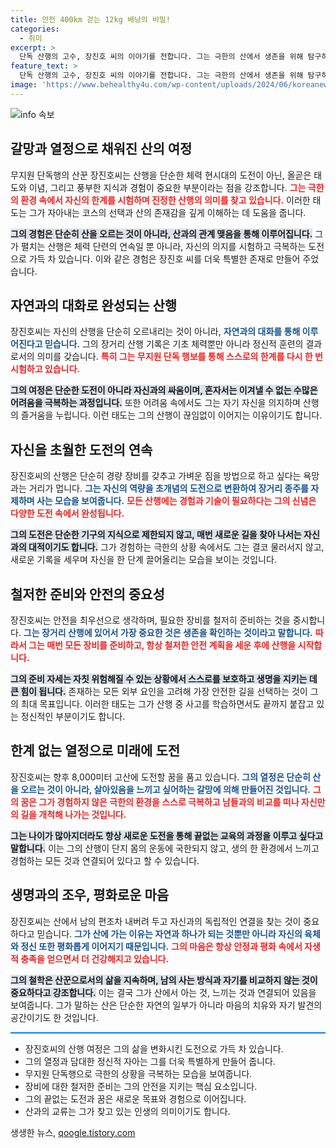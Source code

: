 ```yaml
---
title: 안전 400km 걷는 12kg 배낭의 비밀!
categories:
  - 취미
excerpt: >
  단독 산행의 고수, 장진호 씨의 이야기를 전합니다. 그는 극한의 산에서 생존을 위해 탐구하며, 무지원과 개인적 도전을 즐기는 독특한 산행 철학을 갖고 있습니다. 그의 여정을 통해 산의 참된 의미를 탐색해 보세요!
feature_text: >
  단독 산행의 고수, 장진호 씨의 이야기를 전합니다. 그는 극한의 산에서 생존을 위해 탐구하며, 무지원과 개인적 도전을 즐기는 독특한 산행 철학을 갖고 있습니다. 그의 여정을 통해 산의 참된 의미를 탐색해 보세요!
image: 'https://www.behealthy4u.com/wp-content/uploads/2024/06/koreanews.jpg'
---
```


<p><img src="https://www.behealthy4u.com/wp-content/uploads/2024/06/koreanews.jpg" alt="info 속보" /></p>

<h2 data-ke-size="size26">갈망과 열정으로 채워진 산의 여정</h2>

<p data-ke-size="size16">무지원 단독행의 산꾼 장진호씨는 산행을 단순한 체력 현시대의 도전이 아닌, 올곧은 태도와 이념, 그리고 풍부한 지식과 경험이 중요한 부분이라는 점을 강조합니다. <b><span style="color: #ee2323;">그는 극한의 환경 속에서 자신의 한계를 시험하며 진정한 산행의 의미를 찾고 있습니다.</span></b> 이러한 태도는 그가 자아내는 코스의 선택과 산의 존재감을 깊게 이해하는 데 도움을 줍니다.</p>

<p data-ke-size="size16"><b><span style="background-color: #21538527;">그의 경험은 단순히 산을 오르는 것이 아니라, 산과의 관계 맺음을 통해 이루어집니다.</span></b> 그가 펼치는 산행은 체력 단련의 연속일 뿐 아니라, 자신의 의지를 시험하고 극복하는 도전으로 가득 차 있습니다. 이와 같은 경험은 장진호 씨를 더욱 특별한 존재로 만들어 주었습니다.</p>

<h2 data-ke-size="size26">자연과의 대화로 완성되는 산행</h2>

<p data-ke-size="size16">장진호씨는 자신의 산행을 단순히 오르내리는 것이 아니라, <b><span style="color: #1a5490;">자연과의 대화를 통해 이루어진다고 믿습니다.</span></b> 그의 장거리 산행 기록은 기초 체력뿐만 아니라 정신적 훈련의 결과로서의 의미를 갖습니다. <b><span style="color: #ee2323;">특히 그는 무지원 단독 행보를 통해 스스로의 한계를 다시 한 번 시험하고 있습니다.</span></b></p>

<p data-ke-size="size16"><b><span style="background-color: #21538527;">그의 여정은 단순한 도전이 아니라 자신과의 싸움이며, 혼자서는 이겨낼 수 없는 수많은 어려움을 극복하는 과정입니다.</span></b> 또한 어려움 속에서도 그는 자기 자신을 의지하며 산행의 즐거움을 누립니다. 이런 태도는 그의 산행이 끊임없이 이어지는 이유이기도 합니다.</p>

<h2 data-ke-size="size26">자신을 초월한 도전의 연속</h2>

<p data-ke-size="size16">장진호씨의 산행은 단순히 경량 장비를 갖추고 가벼운 짐을 방법으로 하고 싶다는 욕망과는 거리가 멉니다. <b><span style="color: #1a5490;">그는 자신의 역량을 초개념의 도전으로 변환하여 장거리 종주를 자제하며 사는 모습을 보여줍니다.</span></b> <b><span style="color: #ee2323;">모든 산행에는 경험과 기술이 필요하다는 그의 신념은 다양한 도전 속에서 완성됩니다.</span></b></p>

<p data-ke-size="size16"><b><span style="background-color: #21538527;">그의 도전은 단순한 기구의 지식으로 제한되지 않고, 매번 새로운 길을 찾아 나서는 자신과의 대적이기도 합니다.</span></b> 그가 경험하는 극한의 상황 속에서도 그는 결코 물러서지 않고, 새로운 기록을 세우며 자신을 한 단계 끌어올리는 모습을 보이는 것입니다.</p>

<h2 data-ke-size="size26">철저한 준비와 안전의 중요성</h2>

<p data-ke-size="size16">장진호씨는 안전을 최우선으로 생각하며, 필요한 장비를 철저히 준비하는 것을 중시합니다. <b><span style="color: #1a5490;">그는 장거리 산행에 있어서 가장 중요한 것은 생존을 확인하는 것이라고 말합니다.</span></b> <b><span style="color: #ee2323;">따라서 그는 매번 모든 장비를 준비하고, 항상 철저한 안전 계획을 세운 후에 산행을 시작합니다.</span></b></p>

<p data-ke-size="size16"><b><span style="background-color: #21538527;">그의 준비 자세는 자칫 위험해질 수 있는 상황에서 스스로를 보호하고 생명을 지키는 데 큰 힘이 됩니다.</span></b> 존재하는 모든 외부 요인을 고려해 가장 안전한 길을 선택하는 것이 그의 최대 목표입니다. 이러한 태도는 그가 산행 중 사고를 학습하면서도 끝까지 붙잡고 있는 정신적인 부분이기도 합니다.</p>

<h2 data-ke-size="size26">한계 없는 열정으로 미래에 도전</h2>

<p data-ke-size="size16">장진호씨는 향후 8,000미터 고산에 도전할 꿈을 품고 있습니다. <b><span style="color: #1a5490;">그의 열정은 단순히 산을 오르는 것이 아니라, 살아있음을 느끼고 싶어하는 갈망에 의해 만들어진 것입니다.</span></b> <b><span style="color: #ee2323;">그의 꿈은 그가 경험하지 않은 극한의 환경을 스스로 극복하고 남들과의 비교를 떠나 자신만의 길을 개척해 나가는 것입니다.</span></b></p>

<p data-ke-size="size16"><b><span style="background-color: #21538527;">그는 나이가 많아지더라도 항상 새로운 도전을 통해 끝없는 교육의 과정을 이루고 싶다고 말합니다.</span></b> 이는 그의 산행이 단지 몸의 운동에 국한되지 않고, 생의 한 환경에서 느끼고 경험하는 모든 것과 연결되어 있다고 할 수 있습니다.</p>

<h2 data-ke-size="size26">생명과의 조우, 평화로운 마음</h2>

<p data-ke-size="size16">장진호씨는 산에서 남의 편조차 내버려 두고 자신과의 독립적인 연결을 찾는 것이 중요하다고 믿습니다. <b><span style="color: #1a5490;">그가 산에 가는 이유는 자연과 하나가 되는 것뿐만 아니라 자신의 육체와 정신 또한 평화롭게 이어지기 때문입니다.</span></b> <b><span style="color: #ee2323;">그의 마음은 항상 안정과 평화 속에서 자생적 충족을 얻으면서 더 건강해지고 있습니다.</span></b></p>

<p data-ke-size="size16"><b><span style="background-color: #21538527;">그의 철학은 산꾼으로서의 삶을 지속하며, 남의 사는 방식과 자기를 비교하지 않는 것이 중요하다고 강조합니다.</span></b> 이는 결국 그가 산에서 아는 것, 느끼는 것과 연결되어 있음을 보여줍니다. 그가 말하는 산은 단순한 자연의 일부가 아니라 마음의 치유와 자기 발견의 공간이기도 한 것입니다.</p>

<hr style="height: 2px; background-color: #007bff; border: 0;"/>

<ul>
  <li>장진호씨의 산행 여정은 그의 삶을 변화시킨 도전으로 가득 차 있습니다.</li>
  <li>그의 열정과 담대한 정신적 자아는 그를 더욱 특별하게 만들어 줍니다.</li>
  <li>무지원 단독행으로 극한의 상황을 극복하는 모습을 보여줍니다.</li>
  <li>장비에 대한 철저한 준비는 그의 안전을 지키는 핵심 요소입니다.</li>
  <li>그의 끝없는 도전과 꿈은 새로운 목표와 경험으로 이어집니다.</li>
  <li>산과의 교류는 그가 찾고 있는 인생의 의미이기도 합니다.</li>
</ul>
생생한 뉴스, <a href="https://qoogle.tistory.com" rel="dofollow">qoogle.tistory.com</a>


